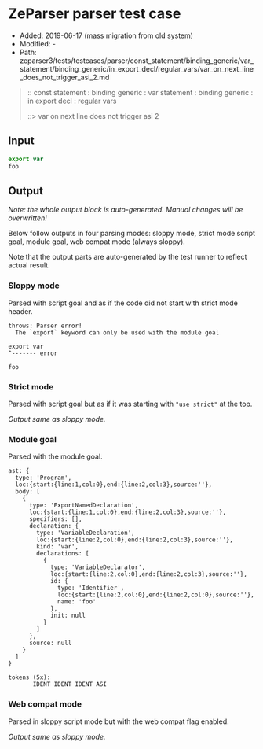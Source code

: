# ZeParser parser test case

- Added: 2019-06-17 (mass migration from old system)
- Modified: -
- Path: zeparser3/tests/testcases/parser/const_statement/binding_generic/var_statement/binding_generic/in_export_decl/regular_vars/var_on_next_line_does_not_trigger_asi_2.md

> :: const statement : binding generic : var statement : binding generic : in export decl : regular vars
>
> ::> var on next line does not trigger asi 2

## Input

`````js
export var
foo
`````

## Output

_Note: the whole output block is auto-generated. Manual changes will be overwritten!_

Below follow outputs in four parsing modes: sloppy mode, strict mode script goal, module goal, web compat mode (always sloppy).

Note that the output parts are auto-generated by the test runner to reflect actual result.

### Sloppy mode

Parsed with script goal and as if the code did not start with strict mode header.

`````
throws: Parser error!
  The `export` keyword can only be used with the module goal

export var
^------- error

foo
`````

### Strict mode

Parsed with script goal but as if it was starting with `"use strict"` at the top.

_Output same as sloppy mode._

### Module goal

Parsed with the module goal.

`````
ast: {
  type: 'Program',
  loc:{start:{line:1,col:0},end:{line:2,col:3},source:''},
  body: [
    {
      type: 'ExportNamedDeclaration',
      loc:{start:{line:1,col:0},end:{line:2,col:3},source:''},
      specifiers: [],
      declaration: {
        type: 'VariableDeclaration',
        loc:{start:{line:2,col:0},end:{line:2,col:3},source:''},
        kind: 'var',
        declarations: [
          {
            type: 'VariableDeclarator',
            loc:{start:{line:2,col:0},end:{line:2,col:3},source:''},
            id: {
              type: 'Identifier',
              loc:{start:{line:2,col:0},end:{line:2,col:0},source:''},
              name: 'foo'
            },
            init: null
          }
        ]
      },
      source: null
    }
  ]
}

tokens (5x):
       IDENT IDENT IDENT ASI
`````


### Web compat mode

Parsed in sloppy script mode but with the web compat flag enabled.

_Output same as sloppy mode._
